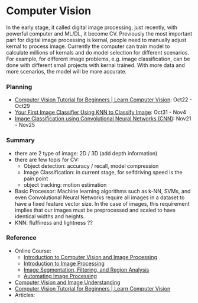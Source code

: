# Computer Vision


In the early stage, it called digital image processing, just recently, with powerful computer and ML/DL, it become CV. Previously the most important part for digital image processing is kernal, people need to manually adjust kernal to process image. Currently the computer can train model to calculate millions of kernals and do model selection for different scenarios. For example, for different image problems, e.g. image classification, can be done with different small projects with kernal trained. With more data and more scenarios, the model will be more accurate. 


### Planning
* [Computer Vision Tutorial for Beginners | Learn Computer Vision](https://www.projectpro.io/data-science-in-python-tutorial/computer-vision-tutorial-for-beginners#mcetoc_1fcvfccbed):  Oct22 - Oct29
* [Your First Image Classifier Using KNN to Classify Image](https://pyimagesearch.com/2021/04/17/your-first-image-classifier-using-k-nn-to-classify-images/): Oct31 - Nov4
* [Image Classification using Convolutional Neural Networks (CNN)](https://medium.com/nerd-for-tech/image-classification-using-convolutional-neural-networks-cnn-eef587ed0c1): Nov21 - Nov25

### Summary
* there are 2 type of image: 2D / 3D (add depth information)
* there are few topis for CV: 
   * Object detection: accuracy / recall, model compression
   * Image Classification: in current stage, for selfdriving speed is the pain point
   * object tracking: motion estimation
* Basic Processor: Machine learning algorithms such as k-NN, SVMs, and even Convolutional Neural Networks require all images in a dataset to have a fixed feature vector size. In the case of images, this requirement implies that our images must be preprocessed and scaled to have identical widths and heights.
* KNN: fluffiness and lightness ??


### Reference
* Online Course:
   * [Introduction to Computer Vision and Image Processing](https://www.coursera.org/learn/introduction-computer-vision-watson-opencv)
   * [Introduction to Image Processing](https://www.coursera.org/learn/introduction-image-processing/home/week/3)
   * [Image Segmentation, Filtering, and Region Analysis](https://www.coursera.org/learn/image-segmentation/home/week/1)
   * [Automating Image Processing](https://www.coursera.org/learn/automating-image-processing/home/week/1)
* [Computer Vision and Image Understanding](https://www.sciencedirect.com/journal/computer-vision-and-image-understanding/vol/221/suppl/C)	
* [Computer Vision Tutorial for Beginners | Learn Computer Vision](https://www.projectpro.io/data-science-in-python-tutorial/computer-vision-tutorial-for-beginners#mcetoc_1fcvfccbed)
* Articles:
